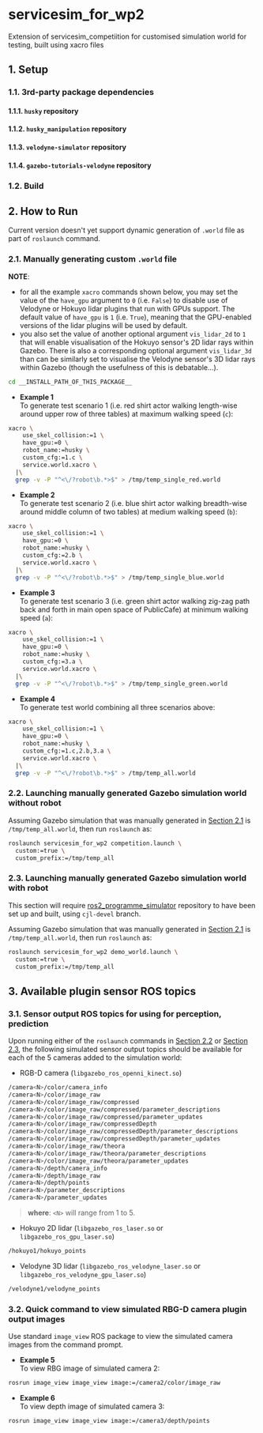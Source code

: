 # servicesim\_for\_wp2
Extension of servicesim\_competiition for customised simulation world for
testing, built using xacro files


<!-- ######################################## -->
<a name="+S1"></a>
## 1. Setup

<!-- ======================================== -->
<a name="+S1.1"></a>
### 1.1. 3rd-party package dependencies

<!-- ==================== -->
<a name="+S1.1.1"></a>
#### 1.1.1. `husky` repository


<!-- ==================== -->
<a name="+S1.1.2"></a>
#### 1.1.2. `husky_manipulation` repository


<!-- ==================== -->
<a name="+S1.1.3"></a>
#### 1.1.3. `velodyne-simulator` repository


<!-- ==================== -->
<a name="+S1.1.4"></a>
#### 1.1.4. `gazebo-tutorials-velodyne` repository


<!-- ++++++++++++++++++++ -->
<!--
<a name="+S1.1.0a"></a>
##### 1.1.0a. `xxx` command
-->

<!-- ======================================== -->
<a name="+S1.2"></a>
### 1.2. Build

<!-- ==================== -->



<!-- ######################################## -->
<a name="+S2"></a>
## 2. How to Run

Current version doesn't yet support dynamic generation of `.world` file as
part of `roslaunch` command.

<!-- ======================================== -->
<a name="+S2.1"></a>
### 2.1. Manually generating custom `.world` file

**NOTE**:
- for all the example `xacro` commands shown below, you may set the value of
  the `have_gpu` argument to `0` (i.e. `False`) to disable use of Velodyne or
  Hokuyo lidar plugins that run with GPUs support. The default value of
  `have_gpu` is `1` (i.e. `True`), meaning that the GPU-enabled versions of
  the lidar plugins will be used by default.
- you also set the value of another optional argument `vis_lidar_2d` to `1`
  that will enable visualisation of the Hokuyo sensor's 2D lidar rays within
  Gazebo. There is also a corresponding optional argument `vis_lidar_3d` than
  can be similarly set to visualise the Velodyne sensor's 3D lidar rays within
  Gazebo (though the usefulness of this is debatable&hellip;).

```bash
cd __INSTALL_PATH_OF_THIS_PACKAGE__
```

- __Example 1__  
To generate test scenario 1 (i.e. red shirt actor walking length-wise around
upper row of three tables) at maximum walking speed (`c`):
```bash
xacro \
    use_skel_collision:=1 \
    have_gpu:=0 \
    robot_name:=husky \
    custom_cfg:=1.c \
    service.world.xacro \
  |\
  grep -v -P "^<\/?robot\b.*>$" > /tmp/temp_single_red.world
```

- __Example 2__  
To generate test scenario 2 (i.e. blue shirt actor walking breadth-wise
around middle column of two tables) at medium walking speed (`b`):
```bash
xacro \
    use_skel_collision:=1 \
    have_gpu:=0 \
    robot_name:=husky \
    custom_cfg:=2.b \
    service.world.xacro \
  |\
  grep -v -P "^<\/?robot\b.*>$" > /tmp/temp_single_blue.world
```

- __Example 3__  
To generate test scenario 3 (i.e. green shirt actor walking zig-zag path
back and forth in main open space of PublicCafe) at minimum walking speed
(`a`):
```bash
xacro \
    use_skel_collision:=1 \
    have_gpu:=0 \
    robot_name:=husky \
    custom_cfg:=3.a \
    service.world.xacro \
  |\
  grep -v -P "^<\/?robot\b.*>$" > /tmp/temp_single_green.world
```

- __Example 4__  
To generate test world combining all three scenarios above:
```bash
xacro \
    use_skel_collision:=1 \
    have_gpu:=0 \
    robot_name:=husky \
    custom_cfg:=1.c,2.b,3.a \
    service.world.xacro \
  |\
  grep -v -P "^<\/?robot\b.*>$" > /tmp/temp_all.world
```

<!-- ======================================== -->
<a name="+S2.2"></a>
### 2.2. Launching manually generated Gazebo simulation world without robot

Assuming Gazebo simulation that was manually generated in
[Section 2.1](#+S2.1) is `/tmp/temp_all.world`, then run `roslaunch` as:

```bash
roslaunch servicesim_for_wp2 competition.launch \
  custom:=true \
  custom_prefix:=/tmp/temp_all
```

<!-- ======================================== -->
<a name="+S2.3"></a>
### 2.3. Launching manually generated Gazebo simulation world with robot

This section will require [ros2_programme_simulator](
#+git@github.com:ROS2-Programme/ros2_programme_simulator.git) repository to
have been set up and built, using `cjl-devel` branch.

Assuming Gazebo simulation that was manually generated in
[Section 2.1](#+S2.1) is `/tmp/temp_all.world`, then run `roslaunch` as:

```bash
roslaunch servicesim_for_wp2 demo_world.launch \
  custom:=true \
  custom_prefix:=/tmp/temp_all
```

<!-- ######################################## -->
<a name="+S3"></a>
## 3. Available plugin sensor ROS topics

<!-- ======================================== -->
<a name="+S3.1"></a>
### 3.1. Sensor output ROS topics for using for perception, prediction

Upon running either of the `roslaunch` commands in [Section 2.2](#+S2.2) or
[Section 2.3](#+S2.3), the following simulated sensor output topics should be
available for each of the 5 cameras added to the simulation world:

- RGB-D camera (`libgazebo_ros_openni_kinect.so`)  
```bash
/camera<N>/color/camera_info
/camera<N>/color/image_raw
/camera<N>/color/image_raw/compressed
/camera<N>/color/image_raw/compressed/parameter_descriptions
/camera<N>/color/image_raw/compressed/parameter_updates
/camera<N>/color/image_raw/compressedDepth
/camera<N>/color/image_raw/compressedDepth/parameter_descriptions
/camera<N>/color/image_raw/compressedDepth/parameter_updates
/camera<N>/color/image_raw/theora
/camera<N>/color/image_raw/theora/parameter_descriptions
/camera<N>/color/image_raw/theora/parameter_updates
/camera<N>/depth/camera_info
/camera<N>/depth/image_raw
/camera<N>/depth/points
/camera<N>/parameter_descriptions
/camera<N>/parameter_updates
```
> __where__: `<N>` will range from 1 to 5.

- Hokuyo 2D lidar (`libgazebo_ros_laser.so` or `libgazebo_ros_gpu_laser.so`)  
```bash
/hokuyo1/hokuyo_points
```

- Velodyne 3D lidar (`libgazebo_ros_velodyne_laser.so` or
  `libgazebo_ros_velodyne_gpu_laser.so`)  
```bash
/velodyne1/velodyne_points
```


<!-- ======================================== -->
<a name="+S3.2"></a>
### 3.2. Quick command to view simulated RBG-D camera plugin output images

Use standard `image_view` ROS package to view the simulated camera images from
the command prompt.

- __Example 5__  
To view RBG image of simulated camera 2:
```bash
rosrun image_view image_view image:=/camera2/color/image_raw
```

- __Example 6__  
To view depth image of simulated camera 3:
```bash
rosrun image_view image_view image:=/camera3/depth/points
```

